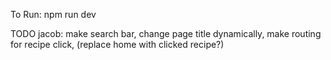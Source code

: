 To Run: npm run dev

TODO jacob:
make search bar,
change page title dynamically,
make routing for recipe click, (replace home with clicked recipe?)
